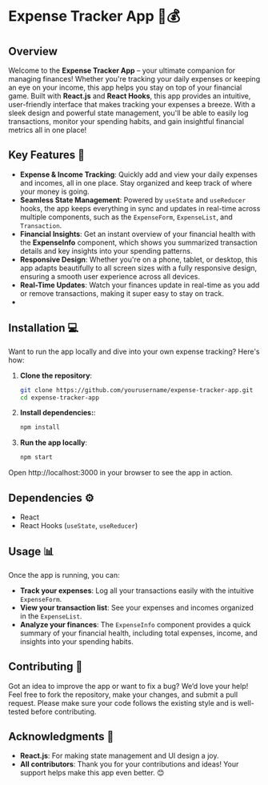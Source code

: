 # Expense Tracker App 🤑💰

## Overview
Welcome to the **Expense Tracker App** – your ultimate companion for managing finances! Whether you're tracking your daily expenses or keeping an eye on your income, this app helps you stay on top of your financial game. Built with **React.js** and **React Hooks**, this app provides an intuitive, user-friendly interface that makes tracking your expenses a breeze. With a sleek design and powerful state management, you'll be able to easily log transactions, monitor your spending habits, and gain insightful financial metrics all in one place!

## Key Features 🎯
- **Expense & Income Tracking**: Quickly add and view your daily expenses and incomes, all in one place. Stay organized and keep track of where your money is going.
- **Seamless State Management**: Powered by `useState` and `useReducer` hooks, the app keeps everything in sync and updates in real-time across multiple components, such as the `ExpenseForm`, `ExpenseList`, and `Transaction`.
- **Financial Insights**: Get an instant overview of your financial health with the **ExpenseInfo** component, which shows you summarized transaction details and key insights into your spending patterns.
- **Responsive Design**: Whether you're on a phone, tablet, or desktop, this app adapts beautifully to all screen sizes with a fully responsive design, ensuring a smooth user experience across all devices.
- **Real-Time Updates**: Watch your finances update in real-time as you add or remove transactions, making it super easy to stay on track.
- 
<!-- ## Live Demo 🚀
Check out the live demo and see the app in action!  
[Live Demo Link](#)  -->

## Installation 💻
Want to run the app locally and dive into your own expense tracking? Here's how:

1. **Clone the repository**:
   ```bash
   git clone https://github.com/yourusername/expense-tracker-app.git
   cd expense-tracker-app


1. **Install dependencies:**:
   ```bash
   npm install


1. **Run the app locally**:
   ```bash
   npm start

Open http://localhost:3000 in your browser to see the app in action.

## Dependencies ⚙️
- React
- React Hooks (`useState`, `useReducer`)

## Usage 📊
Once the app is running, you can:

- **Track your expenses**: Log all your transactions easily with the intuitive `ExpenseForm`.
- **View your transaction list**: See your expenses and incomes organized in the `ExpenseList`.
- **Analyze your finances**: The `ExpenseInfo` component provides a quick summary of your financial health, including total expenses, income, and insights into your spending habits.

## Contributing 🤝
Got an idea to improve the app or want to fix a bug? We’d love your help! Feel free to fork the repository, make your changes, and submit a pull request. Please make sure your code follows the existing style and is well-tested before contributing.

## Acknowledgments 🙌
- **React.js**: For making state management and UI design a joy.
- **All contributors**: Thank you for your contributions and ideas! Your support helps make this app even better. 😊

